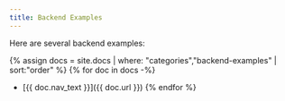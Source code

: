 ```yaml
---
title: Backend Examples
---
```


Here are several backend examples:

{% assign docs = site.docs | where: "categories","backend-examples" | sort:"order" %}
{% for doc in docs -%}
* [{{ doc.nav_text }}]({{ doc.url }})
{% endfor %}
